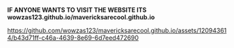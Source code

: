 <b>IF ANYONE WANTS TO VISIT THE WEBSITE ITS wowzas123.github.io/mavericksarecool.github.io</b>

https://github.com/wowzas123/mavericksarecool.github.io/assets/120943614/b43d71ff-c46a-4639-8e69-6d7eed472690

